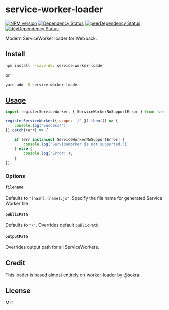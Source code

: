 # service-worker-loader

[![NPM version](https://img.shields.io/npm/v/service-worker-loader.svg)](https://www.npmjs.com/package/service-worker-loader)
[![Dependency Status](https://img.shields.io/david/mohsen1/service-worker-loader.svg)](https://david-dm.org/mohsen1/service-worker-loader)
[![peerDependency Status](https://img.shields.io/david/peer/mohsen1/service-worker-loader.svg)](https://david-dm.org/mohsen1/service-worker-loader#info=peerDependencies)
[![devDependency Status](https://img.shields.io/david/dev/mohsen1/service-worker-loader.svg)](https://david-dm.org/mohsen1/service-worker-loader#info=devDependencies)

Modern ServiceWorker loader for Webpack.

## Install

```sh
npm install --save-dev service-worker-loader
```
or
```sh
yarn add -D service-worker-loader
```

## [Usage](https://webpack.js.org/concepts/loaders)

```js
import registerServiceWorker, { ServiceWorkerNoSupportError } from 'service-worker!./sw';

registerServiceWorker({ scope: '/' }).then(() => {
	console.log('Success!');
}).catch((err) => {
	
	if (err instanceof ServiceWorkerNoSupportError) {
		console.log('ServiceWorker is not supported.');
	} else {
		console.log('Error!');
	}
});
```

### Options

#### `filename`
Defaults to `"[hash].[name].js"`. Specify the file name for generated Service Worker file

#### `publicPath`
Defaults to `"/"`. Overrides default `publicPath`. 

#### `outputPath`
Overrides output path for all ServiceWorkers.

## Credit

This loader is based almost entirely on [worker-loader](https://github.com/webpack/worker-loader) by [@sokra](https://github.com/sokra).

## License

MIT
